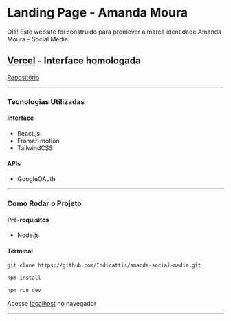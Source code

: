 
# Landing Page - Amanda Moura
Olá! Este website foi construido para promover a marca identidade Amanda Moura - Social Media.

## [Vercel]() - Interface homologada
[Repositório](https://github.com/Indicattis/amanda-social-media.git)

---

### Tecnologias Utilizadas
#### Interface
* React.js
* Framer-motion
* TailwindCSS

#### APIs
* GoogleOAuth

---

### Como Rodar o Projeto
#### Pré-requisitos
* Node.js

#### Terminal
```bash
git clone https://github.com/Indicattis/amanda-social-media.git
```
```bash
npm install
```
```bash
npm run dev
```
Acesse [localhost](http://localhost:3000) no navegador

---